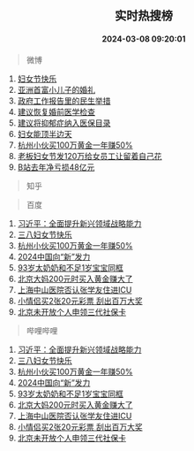 <div align="center"><h2>实时热搜榜</h2><h4>2024-03-08 09:20:01</h4></div>

> 微博  

1. [妇女节快乐](https://s.weibo.com/weibo?q=%E5%A6%87%E5%A5%B3%E8%8A%82%E5%BF%AB%E4%B9%90&t=31&band_rank=1&Refer=top)<br />
2. [亚洲首富小儿子的婚礼](https://s.weibo.com/weibo?q=%E4%BA%9A%E6%B4%B2%E9%A6%96%E5%AF%8C%E5%B0%8F%E5%84%BF%E5%AD%90%E7%9A%84%E5%A9%9A%E7%A4%BC&t=31&band_rank=2&Refer=top)<br />
3. [政府工作报告里的民生举措](https://s.weibo.com/weibo?q=%23%E6%94%BF%E5%BA%9C%E5%B7%A5%E4%BD%9C%E6%8A%A5%E5%91%8A%E9%87%8C%E7%9A%84%E6%B0%91%E7%94%9F%E4%B8%BE%E6%8E%AA%23&t=31&band_rank=3&Refer=top)<br />
4. [建议恢复婚前医学检查](https://s.weibo.com/weibo?q=%23%E5%BB%BA%E8%AE%AE%E6%81%A2%E5%A4%8D%E5%A9%9A%E5%89%8D%E5%8C%BB%E5%AD%A6%E6%A3%80%E6%9F%A5%23&t=31&band_rank=4&Refer=top)<br />
5. [建议将抑郁症纳入医保目录](https://s.weibo.com/weibo?q=%23%E5%BB%BA%E8%AE%AE%E5%B0%86%E6%8A%91%E9%83%81%E7%97%87%E7%BA%B3%E5%85%A5%E5%8C%BB%E4%BF%9D%E7%9B%AE%E5%BD%95%23&t=31&band_rank=5&Refer=top)<br />
6. [妇女能顶半边天](https://s.weibo.com/weibo?q=%E5%A6%87%E5%A5%B3%E8%83%BD%E9%A1%B6%E5%8D%8A%E8%BE%B9%E5%A4%A9&t=31&band_rank=6&Refer=top)<br />
7. [杭州小伙买100万黄金一年赚50%](https://s.weibo.com/weibo?q=%23%E6%9D%AD%E5%B7%9E%E5%B0%8F%E4%BC%99%E4%B9%B0100%E4%B8%87%E9%BB%84%E9%87%91%E4%B8%80%E5%B9%B4%E8%B5%9A50%25%23&t=31&band_rank=7&Refer=top)<br />
8. [老板妇女节发120万给女员工让留着自己花](https://s.weibo.com/weibo?q=%23%E8%80%81%E6%9D%BF%E5%A6%87%E5%A5%B3%E8%8A%82%E5%8F%91120%E4%B8%87%E7%BB%99%E5%A5%B3%E5%91%98%E5%B7%A5%E8%AE%A9%E7%95%99%E7%9D%80%E8%87%AA%E5%B7%B1%E8%8A%B1%23&t=31&band_rank=8&Refer=top)<br />
9. [B站去年净亏损48亿元](https://s.weibo.com/weibo?q=%23B%E7%AB%99%E5%8E%BB%E5%B9%B4%E5%87%80%E4%BA%8F%E6%8D%9F48%E4%BA%BF%E5%85%83%23&t=31&band_rank=9&Refer=top)<br />

> 知乎  


> 百度  

1. [习近平：全面提升新兴领域战略能力](https://www.baidu.com/s?wd=%E4%B9%A0%E8%BF%91%E5%B9%B3%EF%BC%9A%E5%85%A8%E9%9D%A2%E6%8F%90%E5%8D%87%E6%96%B0%E5%85%B4%E9%A2%86%E5%9F%9F%E6%88%98%E7%95%A5%E8%83%BD%E5%8A%9B&sa=fyb_news&rsv_dl=fyb_news)<br />
2. [三八妇女节快乐](https://www.baidu.com/s?wd=%E5%A6%87%E5%A5%B3%E8%8A%82%E5%BF%AB%E4%B9%90&sa=fyb_news&rsv_dl=fyb_news)<br />
3. [杭州小伙买100万黄金一年赚50%](https://www.baidu.com/s?wd=%E6%9D%AD%E5%B7%9E%E5%B0%8F%E4%BC%99%E4%B9%B0100%E4%B8%87%E9%BB%84%E9%87%91%E4%B8%80%E5%B9%B4%E8%B5%9A50%25&sa=fyb_news&rsv_dl=fyb_news)<br />
4. [2024中国向“新”发力](https://www.baidu.com/s?wd=2024%E4%B8%AD%E5%9B%BD%E5%90%91%E2%80%9C%E6%96%B0%E2%80%9D%E5%8F%91%E5%8A%9B&sa=fyb_news&rsv_dl=fyb_news)<br />
5. [93岁太奶奶和不足1岁宝宝同框](https://www.baidu.com/s?wd=93%E5%B2%81%E5%A4%AA%E5%A5%B6%E5%A5%B6%E5%92%8C%E4%B8%8D%E8%B6%B31%E5%B2%81%E5%AE%9D%E5%AE%9D%E5%90%8C%E6%A1%86&sa=fyb_news&rsv_dl=fyb_news)<br />
6. [北京大妈200元时买入黄金赚大了](https://www.baidu.com/s?wd=%E5%8C%97%E4%BA%AC%E5%A4%A7%E5%A6%88200%E5%85%83%E6%97%B6%E4%B9%B0%E5%85%A5%E9%BB%84%E9%87%91%E8%B5%9A%E5%A4%A7%E4%BA%86&sa=fyb_news&rsv_dl=fyb_news)<br />
7. [上海中山医院否认张学友住进ICU](https://www.baidu.com/s?wd=%E4%B8%8A%E6%B5%B7%E4%B8%AD%E5%B1%B1%E5%8C%BB%E9%99%A2%E5%90%A6%E8%AE%A4%E5%BC%A0%E5%AD%A6%E5%8F%8B%E4%BD%8F%E8%BF%9BICU&sa=fyb_news&rsv_dl=fyb_news)<br />
8. [小情侣买2张20元彩票 刮出百万大奖](https://www.baidu.com/s?wd=%E5%B0%8F%E6%83%85%E4%BE%A3%E4%B9%B02%E5%BC%A020%E5%85%83%E5%BD%A9%E7%A5%A8+%E5%88%AE%E5%87%BA%E7%99%BE%E4%B8%87%E5%A4%A7%E5%A5%96&sa=fyb_news&rsv_dl=fyb_news)<br />
9. [北京未开放个人申领三代社保卡](https://www.baidu.com/s?wd=%E5%8C%97%E4%BA%AC%E6%9C%AA%E5%BC%80%E6%94%BE%E4%B8%AA%E4%BA%BA%E7%94%B3%E9%A2%86%E4%B8%89%E4%BB%A3%E7%A4%BE%E4%BF%9D%E5%8D%A1&sa=fyb_news&rsv_dl=fyb_news)<br />

> 哔哩哔哩  

1. [习近平：全面提升新兴领域战略能力](https://www.baidu.com/s?wd=%E4%B9%A0%E8%BF%91%E5%B9%B3%EF%BC%9A%E5%85%A8%E9%9D%A2%E6%8F%90%E5%8D%87%E6%96%B0%E5%85%B4%E9%A2%86%E5%9F%9F%E6%88%98%E7%95%A5%E8%83%BD%E5%8A%9B&sa=fyb_news&rsv_dl=fyb_news)<br />
2. [三八妇女节快乐](https://www.baidu.com/s?wd=%E5%A6%87%E5%A5%B3%E8%8A%82%E5%BF%AB%E4%B9%90&sa=fyb_news&rsv_dl=fyb_news)<br />
3. [杭州小伙买100万黄金一年赚50%](https://www.baidu.com/s?wd=%E6%9D%AD%E5%B7%9E%E5%B0%8F%E4%BC%99%E4%B9%B0100%E4%B8%87%E9%BB%84%E9%87%91%E4%B8%80%E5%B9%B4%E8%B5%9A50%25&sa=fyb_news&rsv_dl=fyb_news)<br />
4. [2024中国向“新”发力](https://www.baidu.com/s?wd=2024%E4%B8%AD%E5%9B%BD%E5%90%91%E2%80%9C%E6%96%B0%E2%80%9D%E5%8F%91%E5%8A%9B&sa=fyb_news&rsv_dl=fyb_news)<br />
5. [93岁太奶奶和不足1岁宝宝同框](https://www.baidu.com/s?wd=93%E5%B2%81%E5%A4%AA%E5%A5%B6%E5%A5%B6%E5%92%8C%E4%B8%8D%E8%B6%B31%E5%B2%81%E5%AE%9D%E5%AE%9D%E5%90%8C%E6%A1%86&sa=fyb_news&rsv_dl=fyb_news)<br />
6. [北京大妈200元时买入黄金赚大了](https://www.baidu.com/s?wd=%E5%8C%97%E4%BA%AC%E5%A4%A7%E5%A6%88200%E5%85%83%E6%97%B6%E4%B9%B0%E5%85%A5%E9%BB%84%E9%87%91%E8%B5%9A%E5%A4%A7%E4%BA%86&sa=fyb_news&rsv_dl=fyb_news)<br />
7. [上海中山医院否认张学友住进ICU](https://www.baidu.com/s?wd=%E4%B8%8A%E6%B5%B7%E4%B8%AD%E5%B1%B1%E5%8C%BB%E9%99%A2%E5%90%A6%E8%AE%A4%E5%BC%A0%E5%AD%A6%E5%8F%8B%E4%BD%8F%E8%BF%9BICU&sa=fyb_news&rsv_dl=fyb_news)<br />
8. [小情侣买2张20元彩票 刮出百万大奖](https://www.baidu.com/s?wd=%E5%B0%8F%E6%83%85%E4%BE%A3%E4%B9%B02%E5%BC%A020%E5%85%83%E5%BD%A9%E7%A5%A8+%E5%88%AE%E5%87%BA%E7%99%BE%E4%B8%87%E5%A4%A7%E5%A5%96&sa=fyb_news&rsv_dl=fyb_news)<br />
9. [北京未开放个人申领三代社保卡](https://www.baidu.com/s?wd=%E5%8C%97%E4%BA%AC%E6%9C%AA%E5%BC%80%E6%94%BE%E4%B8%AA%E4%BA%BA%E7%94%B3%E9%A2%86%E4%B8%89%E4%BB%A3%E7%A4%BE%E4%BF%9D%E5%8D%A1&sa=fyb_news&rsv_dl=fyb_news)<br />
